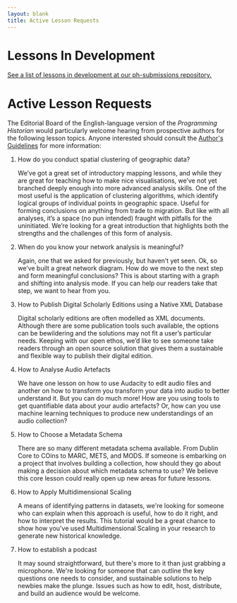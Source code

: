 ```yaml
---
layout: blank
title: Active Lesson Requests
---
```


# Lessons In Development

[See a list of lessons in development at our ph-submissions repository.](https://github.com/programminghistorian/ph-submissions/issues)

# Active Lesson Requests

The Editorial Board of the English-language version of the _Programming Historian_ would particularly welcome hearing from prospective authors for the following lesson topics. Anyone interested should consult the [Author's Guidelines](/en/author-guidelines) for more information:

1. How do you conduct spatial clustering of geographic data?

    We’ve got a great set of introductory mapping lessons, and while they are great for teaching how to make nice visualisations, we’ve not yet branched deeply enough into more advanced analysis skills. One of the most useful is the application of clustering algorithms, which identify logical groups of individual points in geographic space. Useful for forming conclusions on anything from trade to migration. But like with all analyses, it’s a space (no pun intended) fraught with pitfalls for the uninitiated. We’re looking for a great introduction that highlights both the strengths and the challenges of this form of analysis.

2. When do you know your network analysis is meaningful?

    Again, one that we asked for previously, but haven’t yet seen. Ok, so we’ve built a great network diagram. How do we move to the next step and form meaningful conclusions? This is about starting with a graph and shifting into analysis mode. If you can help our readers take that step, we want to hear from you.


3. How to Publish Digital Scholarly Editions using a Native XML Database

    Digital scholarly editions are often modelled as XML documents. Although there are some publication tools such available, the options can be bewildering and the solutions may not fit a user’s particular needs. Keeping with our open ethos, we’d like to see someone take readers through an open source solution that gives them a sustainable and flexible way to publish their digital edition.

4. How to Analyse Audio Artefacts

    We have one lesson on how to use Audacity to edit audio files and another on how to transform you transform your data into audio to better understand it. But you can do much more! How are you using tools to get quantifiable data about your audio artefacts? Or, how can you use machine learning techniques to produce new understandings of an audio collection?

5. How to Choose a Metadata Schema

    There are so many different metadata schema available. From Dublin Core to COins to MARC, METS, and MODS. If someone is embarking on a project that involves building a collection, how should they go about making a decision about which metadata schema to use? We believe this core lesson could really open up new areas for future lessons.
    
6. How to Apply Multidimensional Scaling

    A means of identifying patterns in datasets, we're looking for someone who can explain when this approach is useful, how to do it right, and how to interpret the results. This tutorial would be a great chance to show how you've used Multidimensional Scaling in your research to generate new historical knowledge.
    
7. How to establish a podcast

    It may sound straightforward, but there's more to it than just grabbing a microphone. We're looking for someone that can outline the key questions one needs to consider, and sustainable solutions to help newbies make the plunge. Issues such as how to edit, host, distribute, and build an audience would be welcome.
